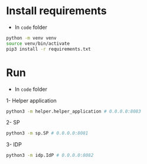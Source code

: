 # Install requirements
- In `code` folder
```bash
python -m venv venv
source venv/bin/activate
pip3 install -r requirements.txt
```

# Run
- In `code` folder

1- Helper application

```bash
python3 -m helper.helper_application # 0.0.0.0:8083
```

2- SP

```bash
python3 -m sp.SP # 0.0.0.0:8081
```

3- IDP

```bash
python3 -m idp.IdP # 0.0.0.0:8082
```

